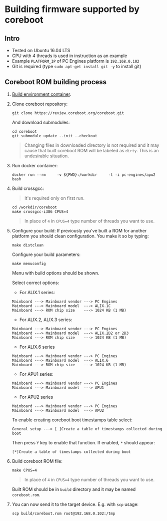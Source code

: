 Building firmware supported by coreboot
=======================================

Intro
-----
* Tested on Ubuntu 16.04 LTS
* CPU with 4 threads is used in instruction as an example
* Example `PLATFORM_IP` of PC Engines platform is `192.168.0.102`
* Git is required (type `sudo apt-get install git -y` to install git)

Coreboot ROM building process
-----------------------------

1. [Build environment container](https://github.com/pcengines/apu2-documentation/blob/864294e6c2219d70f174272f2e1b5f99b8b7b1db/docs/building_env.md).

2. Clone coreboot repository:
    ```
    git clone https://review.coreboot.org/coreboot.git
    ```

    And download submodules:
    ```
    cd coreboot
    git submodule update --init --checkout
    ```

    > Changing files in downloaded directory is not required and it may cause that
    built coreboot ROM will be labeled as `dirty`. This is an undesirable
    situation.

3. Run docker container:
    ```
    docker run --rm     -v ${PWD}:/workdir     -t -i pc-engines/apu2 bash
    ```

4. Build crossgcc:
    > It's required only on first run.

    ```
    cd /workdir/coreboot
    make crossgcc-i386 CPUS=4
    ```

    > In place of `4` in `CPUS=4` type number of threads you want to use.

5. Configure your build:
    If previously you've built a ROM for another platform you should clean
    configuration. You make it so by typing:

    ```
    make distclean
    ```

    Configure your build parameters:
    ```
    make menuconfig
    ```
    Menu with build options should be shown.

    Select correct options:
    * For ALIX.1 series:
    ```
    Mainboard ---> Mainboard vendor ---> PC Engines
    Mainboard ---> Mainboard model  ---> ALIX.1C
    Mainboard ---> ROM chip size	---> 1024 KB (1 MB)
    ```
    * For ALIX.2, ALIX.3 series:
    ```
    Mainboard ---> Mainboard vendor ---> PC Engines
    Mainboard ---> Mainboard model  ---> ALIX.2D2 or 2D3
    Mainboard ---> ROM chip size	---> 1024 KB (1 MB)
    ```
    * For ALIX.6 series
    ```
    Mainboard ---> Mainboard vendor ---> PC Engines
    Mainboard ---> Mainboard model  ---> ALIX.6
    Mainboard ---> ROM chip size	---> 1024 KB (1 MB)
    ```
    * For APU1 series:
    ```
    Mainboard ---> Mainboard vendor ---> PC Engines
    Mainboard ---> Mainboard model  ---> APU1
    ```
    * For APU2 series
    ```
    Mainboard ---> Mainboard vendor ---> PC Engines
    Mainboard ---> Mainboard model  ---> APU2
    ```

    To enable creating coreboot boot timestamps table select:
    ```
    General setup ---> [ ]Create a table of timestamps collected during boot
    ```
    Then press `Y` key to enable that function. If enabled, `*` should appear:
    ```
    [*]Create a table of timestamps collected during boot
    ```

6. Build coreboot ROM file:
    ```
    make CPUS=4
    ```
    > In place of `4` in `CPUS=4` type number of threads you want to use.

    Built ROM should be in `build` directory and it may be named `coreboot.rom`.

7. You can now send it to the target device. E.g. with `scp` usage:
    ```
    scp build/coreboot.rom root@192.168.0.102:/tmp
    ```

